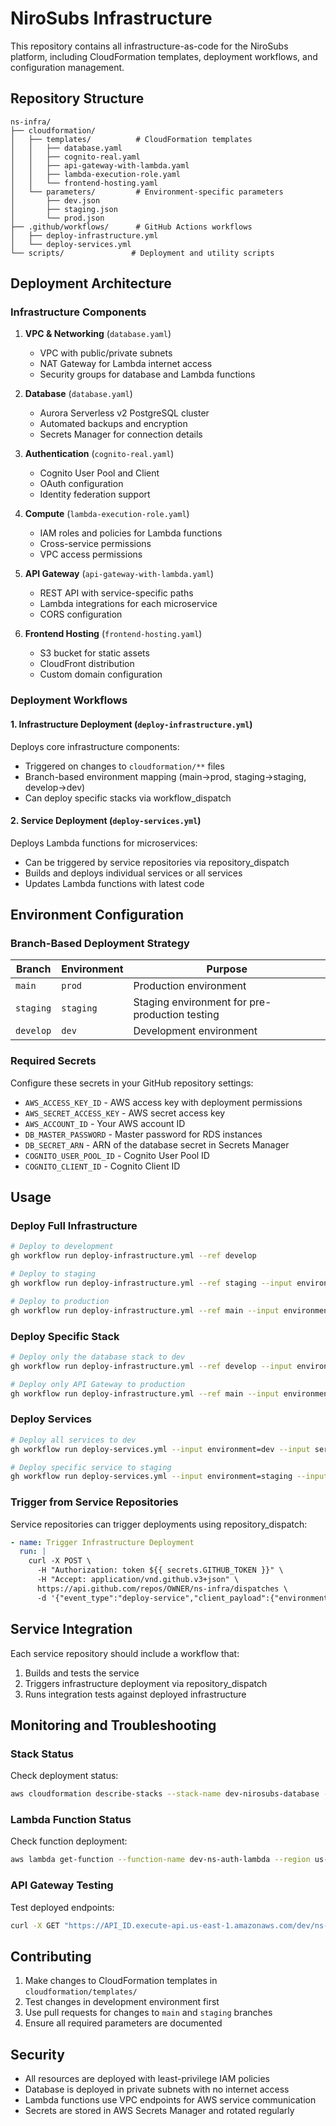 # NiroSubs Infrastructure

This repository contains all infrastructure-as-code for the NiroSubs platform, including CloudFormation templates, deployment workflows, and configuration management.

## Repository Structure

```
ns-infra/
├── cloudformation/
│   ├── templates/          # CloudFormation templates
│   │   ├── database.yaml
│   │   ├── cognito-real.yaml
│   │   ├── api-gateway-with-lambda.yaml
│   │   ├── lambda-execution-role.yaml
│   │   └── frontend-hosting.yaml
│   └── parameters/         # Environment-specific parameters
│       ├── dev.json
│       ├── staging.json
│       └── prod.json
├── .github/workflows/      # GitHub Actions workflows
│   ├── deploy-infrastructure.yml
│   └── deploy-services.yml
└── scripts/               # Deployment and utility scripts
```

## Deployment Architecture

### Infrastructure Components

1. **VPC & Networking** (`database.yaml`)
   - VPC with public/private subnets
   - NAT Gateway for Lambda internet access
   - Security groups for database and Lambda functions

2. **Database** (`database.yaml`)
   - Aurora Serverless v2 PostgreSQL cluster
   - Automated backups and encryption
   - Secrets Manager for connection details

3. **Authentication** (`cognito-real.yaml`)
   - Cognito User Pool and Client
   - OAuth configuration
   - Identity federation support

4. **Compute** (`lambda-execution-role.yaml`)
   - IAM roles and policies for Lambda functions
   - Cross-service permissions
   - VPC access permissions

5. **API Gateway** (`api-gateway-with-lambda.yaml`)
   - REST API with service-specific paths
   - Lambda integrations for each microservice
   - CORS configuration

6. **Frontend Hosting** (`frontend-hosting.yaml`)
   - S3 bucket for static assets
   - CloudFront distribution
   - Custom domain configuration

### Deployment Workflows

#### 1. Infrastructure Deployment (`deploy-infrastructure.yml`)

Deploys core infrastructure components:
- Triggered on changes to `cloudformation/**` files
- Branch-based environment mapping (main→prod, staging→staging, develop→dev)
- Can deploy specific stacks via workflow_dispatch

#### 2. Service Deployment (`deploy-services.yml`)

Deploys Lambda functions for microservices:
- Can be triggered by service repositories via repository_dispatch
- Builds and deploys individual services or all services
- Updates Lambda functions with latest code

## Environment Configuration

### Branch-Based Deployment Strategy

| Branch | Environment | Purpose |
|--------|-------------|---------|
| `main` | `prod` | Production environment |
| `staging` | `staging` | Staging environment for pre-production testing |
| `develop` | `dev` | Development environment |

### Required Secrets

Configure these secrets in your GitHub repository settings:

- `AWS_ACCESS_KEY_ID` - AWS access key with deployment permissions
- `AWS_SECRET_ACCESS_KEY` - AWS secret access key
- `AWS_ACCOUNT_ID` - Your AWS account ID
- `DB_MASTER_PASSWORD` - Master password for RDS instances
- `DB_SECRET_ARN` - ARN of the database secret in Secrets Manager
- `COGNITO_USER_POOL_ID` - Cognito User Pool ID
- `COGNITO_CLIENT_ID` - Cognito Client ID

## Usage

### Deploy Full Infrastructure

```bash
# Deploy to development
gh workflow run deploy-infrastructure.yml --ref develop

# Deploy to staging
gh workflow run deploy-infrastructure.yml --ref staging --input environment=staging

# Deploy to production
gh workflow run deploy-infrastructure.yml --ref main --input environment=prod
```

### Deploy Specific Stack

```bash
# Deploy only the database stack to dev
gh workflow run deploy-infrastructure.yml --ref develop --input environment=dev --input stack_name=database

# Deploy only API Gateway to production
gh workflow run deploy-infrastructure.yml --ref main --input environment=prod --input stack_name=api-gateway
```

### Deploy Services

```bash
# Deploy all services to dev
gh workflow run deploy-services.yml --input environment=dev --input service=all

# Deploy specific service to staging
gh workflow run deploy-services.yml --input environment=staging --input service=auth
```

### Trigger from Service Repositories

Service repositories can trigger deployments using repository_dispatch:

```yaml
- name: Trigger Infrastructure Deployment
  run: |
    curl -X POST \
      -H "Authorization: token ${{ secrets.GITHUB_TOKEN }}" \
      -H "Accept: application/vnd.github.v3+json" \
      https://api.github.com/repos/OWNER/ns-infra/dispatches \
      -d '{"event_type":"deploy-service","client_payload":{"environment":"dev","service":"auth"}}'
```

## Service Integration

Each service repository should include a workflow that:
1. Builds and tests the service
2. Triggers infrastructure deployment via repository_dispatch
3. Runs integration tests against deployed infrastructure

## Monitoring and Troubleshooting

### Stack Status

Check deployment status:
```bash
aws cloudformation describe-stacks --stack-name dev-nirosubs-database --region us-east-1
```

### Lambda Function Status

Check function deployment:
```bash
aws lambda get-function --function-name dev-ns-auth-lambda --region us-east-1
```

### API Gateway Testing

Test deployed endpoints:
```bash
curl -X GET "https://API_ID.execute-api.us-east-1.amazonaws.com/dev/ns-auth/health"
```

## Contributing

1. Make changes to CloudFormation templates in `cloudformation/templates/`
2. Test changes in development environment first
3. Use pull requests for changes to `main` and `staging` branches
4. Ensure all required parameters are documented

## Security

- All resources are deployed with least-privilege IAM policies
- Database is deployed in private subnets with no internet access
- Lambda functions use VPC endpoints for AWS service communication
- Secrets are stored in AWS Secrets Manager and rotated regularly